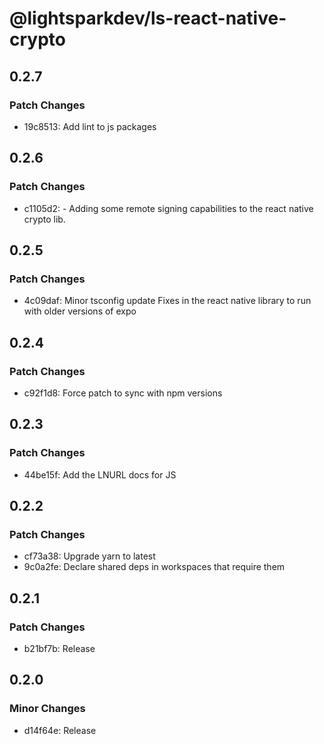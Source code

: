 # @lightsparkdev/ls-react-native-crypto

## 0.2.7

### Patch Changes

- 19c8513: Add lint to js packages

## 0.2.6

### Patch Changes

- c1105d2: - Adding some remote signing capabilities to the react native crypto lib.

## 0.2.5

### Patch Changes

- 4c09daf: Minor tsconfig update
  Fixes in the react native library to run with older versions of expo

## 0.2.4

### Patch Changes

- c92f1d8: Force patch to sync with npm versions

## 0.2.3

### Patch Changes

- 44be15f: Add the LNURL docs for JS

## 0.2.2

### Patch Changes

- cf73a38: Upgrade yarn to latest
- 9c0a2fe: Declare shared deps in workspaces that require them

## 0.2.1

### Patch Changes

- b21bf7b: Release

## 0.2.0

### Minor Changes

- d14f64e: Release
